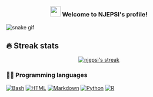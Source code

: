 # 
<h3 align="center">
<img src="https://media.giphy.com/media/hvRJCLFzcasrR4ia7z/giphy.gif" width="28">
Welcome to NJEPSI's profile! 
</h3>

![snake gif](https://github.com/njepsi/njepsi/blob/output/github-contribution-grid-snake.gif)

## 🔥 Streak stats

<!-- GitHub Readme Streak Stats - https://github.com/DenverCoder1/github-readme-streak-stats -->
<p align="center">
  <a href="https://github.com/njepsi/github-readme-streak-stats">
    <img title="🔥 Get streak stats for your profile at git.io/streak-stats" alt="njepsi's streak" src="https://github-readme-streak-stats.herokuapp.com?user=njepsi&theme=monokai-metallian&hide_border=true"/>
  </a>
</p>


### 👨‍💻 Programming languages

<p>
    <a href="#"><img alt="Bash" src="https://img.shields.io/badge/Bash%20-%23121011.svg?logo=gnu-bash&logoColor=white"></a>
    <a href="#"><img alt="HTML" src="https://img.shields.io/badge/HTML%20-%23E34F26.svg?logo=html5&logoColor=white"></a>
    <a href="#"><img alt="Markdown" src="https://img.shields.io/badge/Markdown-%23000000.svg?logo=markdown&logoColor=white"></a>
    <a href="#"><img alt="Python" src="https://img.shields.io/badge/Python%20-%2314354C.svg?logo=python&logoColor=white"></a>
    <a href="#"><img alt="R" src="https://img.shields.io/badge/r-%23276DC3.svg?style=for-the-badge&logo=r&logoColor=white"></a>
</p>
